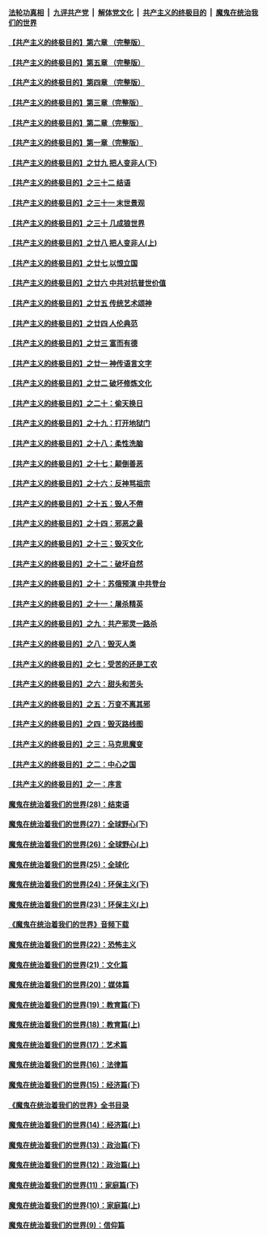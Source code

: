 ####  [法轮功真相](../../../../basic/blob/master/README.md?t=01181939) &nbsp;|&nbsp; [九评共产党](../../../../9ping.md/blob/master/README.md?t=01181939) &nbsp;|&nbsp; [解体党文化](../../../../jtdwh.md/blob/master/README.md?t=01181939)  &nbsp;|&nbsp; [共产主义的终极目的](../../../../gczydzjmd.md/blob/master/README.md?t=01181939) &nbsp;|&nbsp; [魔鬼在统治我们的世界](../../../../mgztzwmdsj.md/blob/master/README.md?t=01181939) 

#### [【共产主义的终极目的】第六章 （完整版）](../pages/nsc422/n11428913.md?t=01181939) 

#### [【共产主义的终极目的】第五章 （完整版）](../pages/nsc422/n11428912.md?t=01181939) 

#### [【共产主义的终极目的】第四章 （完整版）](../pages/nsc422/n11428907.md?t=01181939) 

#### [【共产主义的终极目的】第三章（完整版）](../pages/nsc422/n11428848.md?t=01181939) 

#### [【共产主义的终极目的】第二章（完整版）](../pages/nsc422/n11428831.md?t=01181939) 

#### [【共产主义的终极目的】第一章（完整版）](../pages/nsc422/n11417651.md?t=01181939) 

#### [【共产主义的终极目的】之廿九 把人变非人(下)](../pages/nsc422/n11344140.md?t=01181939) 

#### [【共产主义的终极目的】之三十二 结语](../pages/nsc422/n11360535.md?t=01181939) 

#### [【共产主义的终极目的】之三十一 末世景观](../pages/nsc422/n11351129.md?t=01181939) 

#### [【共产主义的终极目的】之三十 几成狼世界](../pages/nsc422/n11348280.md?t=01181939) 

#### [【共产主义的终极目的】之廿八 把人变非人(上)](../pages/nsc422/n11340492.md?t=01181939) 

#### [【共产主义的终极目的】之廿七 以恨立国](../pages/nsc422/n11336944.md?t=01181939) 

#### [【共产主义的终极目的】之廿六 中共对抗普世价值](../pages/nsc422/n11324785.md?t=01181939) 

#### [【共产主义的终极目的】之廿五 传统艺术颂神](../pages/nsc422/n11296396.md?t=01181939) 

#### [【共产主义的终极目的】之廿四 人伦典范](../pages/nsc422/n11296397.md?t=01181939) 

#### [【共产主义的终极目的】之廿三 富而有德](../pages/nsc422/n11283598.md?t=01181939) 

#### [【共产主义的终极目的】之廿一 神传语言文字](../pages/nsc422/n11263265.md?t=01181939) 

#### [【共产主义的终极目的】之廿二 破坏修炼文化](../pages/nsc422/n11245728.md?t=01181939) 

#### [【共产主义的终极目的】之二十：偷天换日](../pages/nsc422/n11238846.md?t=01181939) 

#### [【共产主义的终极目的】之十九：打开地狱门](../pages/nsc422/n11206376.md?t=01181939) 

#### [【共产主义的终极目的】之十八：柔性洗脑](../pages/nsc422/n11199994.md?t=01181939) 

#### [【共产主义的终极目的】之十七：颠倒善恶](../pages/nsc422/n11179782.md?t=01181939) 

#### [【共产主义的终极目的】之十六：反神骂祖宗](../pages/nsc422/n11166798.md?t=01181939) 

#### [【共产主义的终极目的】之十五：毁人不倦](../pages/nsc422/n11166792.md?t=01181939) 

#### [【共产主义的终极目的】之十四：邪恶之最](../pages/nsc422/n11150249.md?t=01181939) 

#### [【共产主义的终极目的】之十三：毁灭文化](../pages/nsc422/n11135227.md?t=01181939) 

#### [【共产主义的终极目的】之十二：破坏自然](../pages/nsc422/n11135214.md?t=01181939) 

#### [【共产主义的终极目的】之十：苏俄预演 中共登台](../pages/nsc422/n11118424.md?t=01181939) 

#### [【共产主义的终极目的】之十一：屠杀精英](../pages/nsc422/n11118442.md?t=01181939) 

#### [【共产主义的终极目的】之九：共产邪灵一路杀](../pages/nsc422/n11114139.md?t=01181939) 

#### [【共产主义的终极目的】之八：毁灭人类](../pages/nsc422/n11108503.md?t=01181939) 

#### [【共产主义的终极目的】之七：受苦的还是工农](../pages/nsc422/n11101809.md?t=01181939) 

#### [【共产主义的终极目的】之六：甜头和苦头](../pages/nsc422/n11096971.md?t=01181939) 

#### [【共产主义的终极目的】之五：万变不离其邪](../pages/nsc422/n11091285.md?t=01181939) 

#### [【共产主义的终极目的】之四：毁灭路线图](../pages/nsc422/n11086284.md?t=01181939) 

#### [【共产主义的终极目的】之三：马克思魔变](../pages/nsc422/n11061941.md?t=01181939) 

#### [【共产主义的终极目的】之二：中心之国](../pages/nsc422/n11047728.md?t=01181939) 

#### [【共产主义的终极目的】之一：序言](../pages/nsc422/n11086077.md?t=01181939) 

#### [魔鬼在统治着我们的世界(28)：结束语](../pages/nsc422/n10936246.md?t=01181939) 

#### [魔鬼在统治着我们的世界(27)：全球野心(下)](../pages/nsc422/n10928319.md?t=01181939) 

#### [魔鬼在统治着我们的世界(26)：全球野心(上)](../pages/nsc422/n10900318.md?t=01181939) 

#### [魔鬼在统治着我们的世界(25)：全球化](../pages/nsc422/n10788205.md?t=01181939) 

#### [魔鬼在统治着我们的世界(24)：环保主义(下)](../pages/nsc422/n10695307.md?t=01181939) 

#### [魔鬼在统治着我们的世界(23)：环保主义(上)](../pages/nsc422/n10688613.md?t=01181939) 

#### [《魔鬼在统治着我们的世界》音频下载](../pages/nsc422/n10635553.md?t=01181939) 

#### [魔鬼在统治着我们的世界(22)：恐怖主义](../pages/nsc422/n10614727.md?t=01181939) 

#### [魔鬼在统治着我们的世界(21)：文化篇](../pages/nsc422/n10597706.md?t=01181939) 

#### [魔鬼在统治着我们的世界(20)：媒体篇](../pages/nsc422/n10586579.md?t=01181939) 

#### [魔鬼在统治着我们的世界(19)：教育篇(下)](../pages/nsc422/n10564808.md?t=01181939) 

#### [魔鬼在统治着我们的世界(18)：教育篇(上)](../pages/nsc422/n10526970.md?t=01181939) 

#### [魔鬼在统治着我们的世界(17)：艺术篇](../pages/nsc422/n10499093.md?t=01181939) 

#### [魔鬼在统治着我们的世界(16)：法律篇](../pages/nsc422/n10485969.md?t=01181939) 

#### [魔鬼在统治着我们的世界(15)：经济篇(下)](../pages/nsc422/n10469975.md?t=01181939) 

#### [《魔鬼在统治着我们的世界》全书目录](../pages/nsc422/n10464261.md?t=01181939) 

#### [魔鬼在统治着我们的世界(14)：经济篇(上)](../pages/nsc422/n10457370.md?t=01181939) 

#### [魔鬼在统治着我们的世界(13)：政治篇(下)](../pages/nsc422/n10448270.md?t=01181939) 

#### [魔鬼在统治着我们的世界(12)：政治篇(上)](../pages/nsc422/n10444576.md?t=01181939) 

#### [魔鬼在统治着我们的世界(11)：家庭篇(下)](../pages/nsc422/n10440961.md?t=01181939) 

#### [魔鬼在统治着我们的世界(10)：家庭篇(上)](../pages/nsc422/n10435448.md?t=01181939) 

#### [魔鬼在统治着我们的世界(9)：信仰篇](../pages/nsc422/n10432159.md?t=01181939) 

